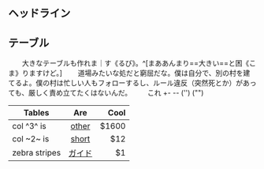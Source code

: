 [guide]: <http://crazy-crazy.sakura.ne.jp/giji/?%28Knowledge%29Guidance#l1> "手引き"
[other]: http://wolfbbs.jp/%BF%CD%CF%B5%A5%AF%A5%ED%A1%BC%A5%F3.html#content_1_18 "短期サーバー紹介"
[short]: # "１０分とか、５分とか。……ひどいときは１分だぜ。クール！"

## ヘッドライン

## テーブル

　　大きなテーブルも作れま｜す《るび》。^[まああんまり==大きい==と困《こま》りますけど。]
　　道場みたいな処だと窮屈だな。僕は自分で、別の村を建てるよ。僕の村は忙しい人もフォローするし、ルール違反（突然死とか）があっても、厳しく責め立てたくはないんだ。
　　これ +- -- ('') ("")

| Tables        | Are             | Cool  |
| ------------- |:---------------:| -----:|
| col ^3^ is    | [other]         | $1600 |
| col ~2~ is    | [short]         |   $12 |
| zebra stripes | [ガイド][guide] |    $1 |
